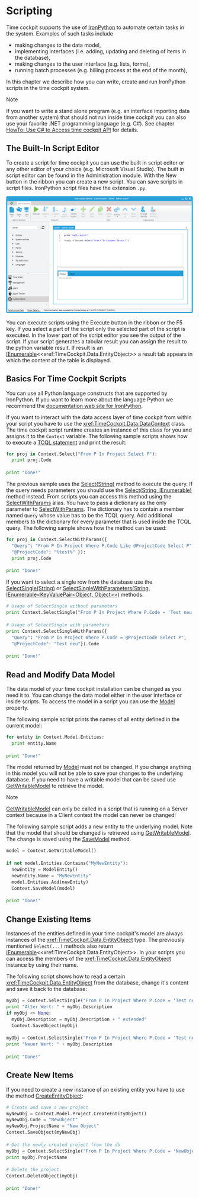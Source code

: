 # Scripting

Time cockpit supports the use of [IronPython](http://ironpython.net/) to automate certain tasks in the system. Examples of such tasks include

- making changes to the data model,
- implementing interfaces (i.e. adding, updating and deleting of items in the database),
- making changes to the user interface (e.g. lists, forms),
- running batch processes (e.g. billing process at the end of the month),

In this chapter we describe how you can write, create and run IronPython scripts in the time cockpit system.

> [!NOTE]
If you want to write a stand alone program (e.g. an interface importing data from another system) that should not run inside time cockpit you can also use your favorite .NET programming language (e.g. C#). See chapter [HowTo: Use C# to Access time cockpit API](https://help.timecockpit.com/?topic=html/ff51bcbb-0ed3-425f-83aa-5094f5899a98.htm) for details.

## The Built-In Script Editor

To create a script for time cockpit you can use the built in script editor or any other editor of your choice (e.g. Microsoft Visual Studio). The built in script editor can be found in the Administration module. With the New button in the ribbon you can create a new script. You can save scripts in script files. IronPython script files have the extension `.py`.

![Python editor](images/python-editor.png "Python editor")

You can execute scripts using the Execute button in the ribbon or the F5 key. If you select a part of the script only the selected part of the script is executed. In the lower part of the script editor you see the output of the script. If your script generates a tabular result you can assign the result to the python variable result. If result is an [IEnumerable](http://msdn.microsoft.com/en-us/library/9eekhta0(VS.100).aspx)<<xref:TimeCockpit.Data.EntityObject>> a result tab appears in which the content of the table is displayed.

## Basics For Time Cockpit Scripts

You can use all Python language constructs that are supported by IronPython. If you want to learn more about the language Python we recommend the [documentation web site for IronPython](http://ironpython.net/documentation/).

If you want to interact with the data access layer of time cockpit from within your script you have to use the <xref:TimeCockpit.Data.DataContext> class. The time cockpit script runtime creates an instance of this class for you and assigns it to the `Context` variable. The following sample scripts shows how to execute a [TCQL statement](~/doc/tcql/overview.md) and print the result:

```python
for proj in Context.Select("From P In Project Select P"):
  print proj.Code

print "Done!"
```

The previous sample uses the [Select(String)](xref:TimeCockpit.Data.DataContext#TimeCockpit_Data_DataContext_Select_System_String_TimeCockpit_Data_Database_SelectCache_) method to execute the query. If the query needs parameters you should use the [Select(String, IEnumerable<QueryParameter>)](xref:TimeCockpit.Data.DataContext#TimeCockpit_Data_DataContext_Select_TimeCockpit_Data_QueryLanguage_Syntax_Query_System_Collections_Generic_IEnumerable_TimeCockpit_Data_QueryLanguage_QueryParameter__TimeCockpit_Data_Database_SelectCache_) method instead. From scripts you can access this method using the [SelectWithParams](xref:TimeCockpit.Data.DataContext#TimeCockpit_Data_DataContext_SelectWithParameters_System_Collections_Generic_IEnumerable_System_Collections_Generic_KeyValuePair_System_Object_System_Object___) alias. You have to pass a dictionary as the only parameter to [SelectWithParams](xref:TimeCockpit.Data.DataContext#TimeCockpit_Data_DataContext_SelectWithParameters_System_Collections_Generic_IEnumerable_System_Collections_Generic_KeyValuePair_System_Object_System_Object___). The dictionary has to contain a member named `Query` whose value has to be the TCQL query. Add additional members to the dictionary for every parameter that is used inside the TCQL query. The following sample shows how the method can be used:

```python
for proj in Context.SelectWithParams({
  "Query": "From P In Project Where P.Code Like @ProjectCode Select P",
  "@ProjectCode": "%test%" }):
  print proj.Code

print "Done!"
```

If you want to select a single row from the database use the [SelectSingle(String)](xref:TimeCockpit.Data.DataContext#TimeCockpit_Data_DataContext_SelectSingleAsync_System_String_TimeCockpit_Data_Database_SelectCache_) or [SelectSingleWithParameters(String, IEnumerable<KeyValuePair<Object, Object>>)](xref:TimeCockpit.Data.DataContext#TimeCockpit_Data_DataContext_SelectSingleWithParameters_System_Collections_Generic_IEnumerable_System_Collections_Generic_KeyValuePair_System_Object_System_Object___) methods.

```python
# Usage of SelectSingle without parameters 
print Context.SelectSingle("From P In Project Where P.Code = 'Test neu' Select P").Code

# Usage of SelectSingle with parameters 
print Context.SelectSingleWithParams({
  "Query": "From P In Project Where P.Code = @ProjectCode Select P",
  "@ProjectCode": "Test neu"}).Code

print "Done!"
```

## Read and Modify Data Model

The data model of your time cockpit installation can be changed as you need it to. You can change the data model either in the user interface or inside scripts. To access the model in a script you can use the [Model](xref:TimeCockpit.Data.DataContext#TimeCockpit_Data_DataContext_Model) property.

The following sample script prints the names of all entity defined in the current model:

```python
for entity in Context.Model.Entities:
  print entity.Name

print "Done!"
```

The model returned by [Model](xref:TimeCockpit.Data.DataContext#TimeCockpit_Data_DataContext_Model) must not be changed. If you change anything in this model you will not be able to save your changes to the underlying database. If you need to have a writable model that can be saved use [GetWritableModel](xref:TimeCockpit.Data.DataContext#TimeCockpit_Data_DataContext_GetWritableModel) to retrieve the model.

> [!NOTE]
[GetWritableModel](xref:TimeCockpit.Data.DataContext#TimeCockpit_Data_DataContext_GetWritableModel) can only be called in a script that is running on a Server context because in a Client context the model can never be changed!

The following sample script adds a new entity to the underlying model. Note that the model that should be changed is retrieved using [GetWritableModel](xref:TimeCockpit.Data.DataContext#TimeCockpit_Data_DataContext_GetWritableModel). The change is saved using the [SaveModel](xref:TimeCockpit.Data.DataContext#TimeCockpit_Data_DataContext_SaveModel_TimeCockpit_Data_DataModel_Model_) method.

```python
model = Context.GetWritableModel()

if not model.Entities.Contains("MyNewEntity"):
  newEntity = ModelEntity()
  newEntity.Name = "MyNewEntity"
  model.Entities.Add(newEntity)
  Context.SaveModel(model)

print "Done!"
```

## Change Existing Items

Instances of the entities defined in your time cockpit's model are always instances of the <xref:TimeCockpit.Data.EntityObject> type. The previously mentioned `Select(...)` methods also return [IEnumerable](http://msdn.microsoft.com/en-us/library/9eekhta0(VS.100).aspx)<<xref:TimeCockpit.Data.EntityObject>>. In your scripts you can access the members of the <xref:TimeCockpit.Data.EntityObject> instance by using their name.

The following script shows how to read a certain <xref:TimeCockpit.Data.EntityObject> from the database, change it's content and save it back to the database:

```python
myObj = Context.SelectSingle("From P In Project Where P.Code = 'Test neu' Select P")
print "Alter Wert: " + myObj.Description
if myObj <> None:
  myObj.Description = myObj.Description + " extended"
  Context.SaveObject(myObj)

myObj = Context.SelectSingle("From P In Project Where P.Code = 'Test neu' Select P")
print "Neuer Wert: " + myObj.Description

print "Done!"
```

## Create New Items

If you need to create a new instance of an existing entity you have to use the method [CreateEntityObject](xref:TimeCockpit.Data.DataModel.ModelEntityBase#TimeCockpit_Data_DataModel_ModelEntityBase_CreateEntityObject__1):

```python
# Create and save a new project
myNewObj = Context.Model.Project.CreateEntityObject()
myNewObj.Code = "NewObject"
myNewObj.ProjectName = "New Object"
Context.SaveObject(myNewObj)

# Get the newly created project from the db
myObj = Context.SelectSingle("From P In Project Where P.Code = 'NewObject' Select P")
print myObj.ProjectName

# Delete the project.
Context.DeleteObject(myObj)

print "Done!"
```


